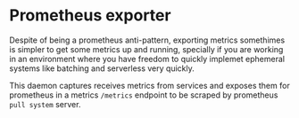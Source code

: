 # Prometheus exporter

Despite of being a prometheus anti-pattern, exporting metrics somethimes is simpler to get some metrics up and running,
specially if you are working in an environment where you have freedom to quickly implemet ephemeral systems like batching and serverless very quickly.


This daemon captures receives metrics from services and exposes them for prometheus in a metrics `/metrics` endpoint to be scraped by prometheus `pull system` server.
